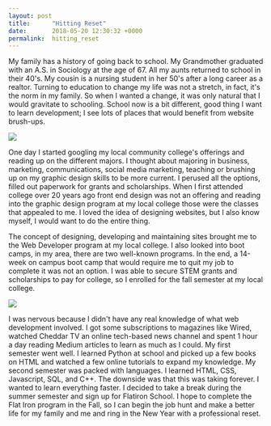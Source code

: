 ```yaml
---
layout: post
title:      "Hitting Reset"
date:       2018-05-20 12:30:32 +0000
permalink:  hitting_reset
---
```



My family has a history of going back to school.  My Grandmother graduated with an A.S. in Sociology at the age of 67. All my aunts returned to school in their 40's.  My cousin is a nursing student in her 50's after a long career as a realtor.  Turning to education to change my life was not a stretch, in fact, it's the norm in my family.  So when I wanted a change, it was only natural that I would gravitate to schooling.  School now is a bit different, good thing I want to learn development; I see lots of places that would benefit from website brush-ups. 

![](https://www.dropbox.com/s/2bozt02qtt17dp4/campustour.jpg?dl=0http://)

One day I started googling my local community college's offerings and reading up on the different majors.  I thought about majoring in business, marketing, communications, social media marketing, teaching or brushing up on my graphic design skills to be more current.  I perused all the options, filled out paperwork for grants and scholarships.  When I first attended college over 20 years ago front end design was not an offering and reading into the graphic design program at my local college those were the classes that appealed to me.  I loved the idea of designing websites, but I also know myself, I would want to do the entire thing.  

The concept of designing, developing and maintaining sites brought me to the Web Developer program at my local college.  I also looked into boot camps, in my area, there are two well-known programs.   In the end, a 14-week  on campus boot camp that would require me to quit my job to complete it was not an option.  I was able to secure STEM grants and scholarships to pay for college, so I enrolled for the fall semester at my local college.  

![](https://www.dropbox.com/s/bd8w4bs4tmhm191/2017-08-22%2017.18.43.jpg?dl=0http://)

I was nervous because I didn't have any real knowledge of what web development involved.  I got some subscriptions to magazines like Wired, watched Cheddar TV an online tech-based news channel and spent 1 hour a day reading Medium articles to learn as much as I could. My first semester went well.  I learned Python at school and picked up a few books on HTML and watched a few online tutorials to expand my knowledge.  My second semester was packed with languages.   I learned HTML, CSS, Javascript, SQL, and C++.  The downside was that this was taking forever.  I wanted to learn everything faster.  I decided to take a break during the summer semester and sign up for Flatiron School.  I hope to complete the Flat Iron program in the Fall, so I can begin the job hunt and make a better life for my family and me and ring in the New Year with a professional reset.  


